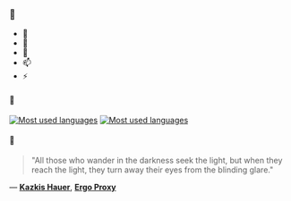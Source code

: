 ### 👋

- 🔭
- 🌱
- 💬
- 📫
- ⚡

#### 🧏

[![Most used languages](https://github-readme-stats-aynah.vercel.app/api/top-langs/?username=aynh&theme=solarized-dark&langs_count=6&layout=compact&hide_title=true)](https://github.com/anuraghazra/github-readme-stats#gh-dark-mode-only)
[![Most used languages](https://github-readme-stats-aynah.vercel.app/api/top-langs/?username=aynh&theme=solarized-light&langs_count=6&layout=compact&hide_title=true)](https://github.com/anuraghazra/github-readme-stats#gh-light-mode-only)

#### 💬

> "All those who wander in the darkness seek the light, but when they reach the light, they turn away their eyes from the blinding glare."

&mdash; [**Kazkis Hauer**](https://myanimelist.net/character.php?q=Kazkis%20Hauer&cat=character), [**Ergo Proxy**](https://myanimelist.net/search/all?q=Ergo%20Proxy&cat=all)
